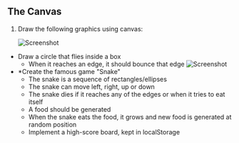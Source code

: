## The Canvas

1. Draw the following graphics using canvas:

    ![Screenshot](https://raw.githubusercontent.com/flextry/Telerik-Academy/master/Web%20Design%20&%20Development/4.%20JavaScript%20UI%20&%20DOM/02.%20The%20Canvas/first-task.png)
* Draw a circle that flies inside a box
    * When it reaches an edge, it should bounce that edge
    ![Screenshot](https://raw.githubusercontent.com/flextry/Telerik-Academy/master/Web%20Design%20&%20Development/4.%20JavaScript%20UI%20&%20DOM/02.%20The%20Canvas/ball.png)
* *Create the famous game "Snake"
    * The snake is a sequence of rectangles/ellipses
    * The snake can move left, right, up or down
    * The snake dies if it reaches any of the edges or when it tries to eat itself
    * A food should be generated
    * When the snake eats the food, it grows and new food is generated at random position
    * Implement a high-score board, kept in localStorage
